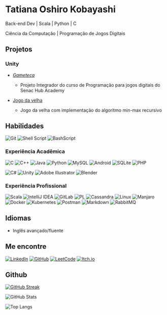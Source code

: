 # Tatiana Oshiro Kobayashi

Back-end Dev | Scala | Python | C

Ciência da Computação | Programação de Jogos Digitais

## Projetos
### Unity

* _[Gameteca](https://github.com/tatianakobayashi/projetoIntegradorJogosDigitais)_
  * Projeto Integrador do curso de Programação para jogos digitais do Senac Hub Academy
 
* [Jogo da velha](https://github.com/tatianakobayashi/minimaxUnity)
  * Jogo da velha com implementação do algoritmo min-max recursivo

## Habilidades
![Git](https://img.shields.io/badge/GIT-E44C30?style=for-the-badge&logo=git&logoColor=white)
![Shell Script](https://img.shields.io/badge/shell_script-%23121011.svg?style=for-the-badge&logo=gnu-bash&logoColor=white)
![BashScript](https://img.shields.io/badge/bash%20script-0101?style=flat&logo=gnubash&logoColor=%23FFFFFF&labelColor=%23000000)

### Experiência Acadêmica
![C](https://img.shields.io/badge/C-00599C?style=for-the-badge&logo=c&logoColor=white)
![C++](https://img.shields.io/badge/C%2B%2B-00599C?style=for-the-badge&logo=c%2B%2B&logoColor=white)
![Java](https://img.shields.io/badge/java-%23ED8B00.svg?style=for-the-badge&logo=openjdk&logoColor=white)
![Python](https://img.shields.io/badge/python-3670A0?style=for-the-badge&logo=python&logoColor=ffdd54)
![MySQL](https://img.shields.io/badge/MySQL-00000F?style=for-the-badge&logo=mysql&logoColor=white)
![Android](https://img.shields.io/badge/Android-3DDC84?style=for-the-badge&logo=android&logoColor=white)
![SQLite](https://img.shields.io/badge/SQLite-000?style=for-the-badge&logo=sqlite&logoColor=07405E)
![PHP](https://img.shields.io/badge/PHP-777BB4?style=for-the-badge&logo=php&logoColor=white)


![C#](https://img.shields.io/badge/C%23-239120?style=for-the-badge&logo=c-sharp&logoColor=white)
![Unity](https://img.shields.io/badge/unity-%23000000.svg?style=for-the-badge&logo=unity&logoColor=white)
![Adobe Illustrator](https://img.shields.io/badge/adobe%20illustrator-%23FF9A00.svg?style=for-the-badge&logo=adobe%20illustrator&logoColor=white)
![Blender](https://img.shields.io/badge/blender-%23F5792A.svg?style=for-the-badge&logo=blender&logoColor=white)


### Experiência Profissional
![Scala](https://img.shields.io/badge/scala-%23DC322F.svg?style=for-the-badge&logo=scala&logoColor=white)
![IntelliJ IDEA](https://img.shields.io/badge/IntelliJIDEA-000000.svg?style=for-the-badge&logo=intellij-idea&logoColor=white)
![GitLab](https://img.shields.io/badge/GitLab-330F63?style=for-the-badge&logo=gitlab&logoColor=white)
![PL](https://img.shields.io/badge/PL%2FSQL-FFFFFF?style=for-the-badge&logo=oracle&logoColor=FF0000&labelColor=FFFFFF&color=FF0000)
![Cassandra](https://img.shields.io/badge/cassandra-%231287B1.svg?style=for-the-badge&logo=apache-cassandra&logoColor=white)
![Linux](https://img.shields.io/badge/Linux-000?style=for-the-badge&logo=linux&logoColor=FCC624)
![Manjaro](https://img.shields.io/badge/Manjaro-35BF5C?style=for-the-badge&logo=Manjaro&logoColor=white)
![Docker](https://img.shields.io/badge/docker-%230db7ed.svg?style=for-the-badge&logo=docker&logoColor=white)
![Kubernetes](https://img.shields.io/badge/kubernetes-%23326ce5.svg?style=for-the-badge&logo=kubernetes&logoColor=white)
![Postman](https://img.shields.io/badge/Postman-FF6C37.svg?style=for-the-badge&logo=Postman&logoColor=white)
![Markdown](https://img.shields.io/badge/Markdown-000?style=for-the-badge&logo=markdown)
![RabbitMQ](https://img.shields.io/badge/Rabbitmq-FF6600?style=for-the-badge&logo=rabbitmq&logoColor=white)


## Idiomas
* Inglês avançado/fluente

## Me encontre
[![LinkedIn](https://img.shields.io/badge/LinkedIn-0077B5?style=for-the-badge&logo=linkedin&logoColor=white)](https://www.linkedin.com/in/tatiana-oshiro-kobayashi-5b9630235/)
[![GitHub](https://img.shields.io/badge/GitHub-100000?style=for-the-badge&logo=github&logoColor=white)](https://github.com/tatianakobayashi)
[![LeetCode](https://img.shields.io/badge/LeetCode-000000?style=for-the-badge&logo=LeetCode&logoColor=#d16c06)](https://leetcode.com/u/tatianaoshiro/)
[![Itch.io](https://img.shields.io/badge/Itch-%23FF0B34.svg?style=for-the-badge&logo=Itch.io&logoColor=white)](https://tatianakobayashi.itch.io/)



## Github
[![GitHub Streak](https://streak-stats.demolab.com/?user=tatianakobayashi&theme=bear&background=000&border=30A3DC&dates=FFF)](https://git.io/streak-stats)

![GitHub Stats](https://github-readme-stats.vercel.app/api?username=tatianakobayashi&theme=transparent&bg_color=000&border_color=30A3DC&show_icons=true&icon_color=30A3DC&title_color=E94D5F&text_color=FFF)

![Top Langs](https://github-readme-stats-git-masterrstaa-rickstaa.vercel.app/api/top-langs/?username=tatianakobayashi&layout=compact&bg_color=000&border_color=30A3DC&title_color=E94D5F&text_color=FFF)
